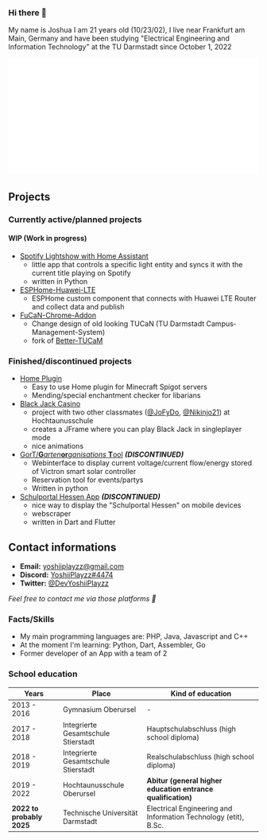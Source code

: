 ### Hi there 👋
My name is Joshua
I am 21 years old (10/23/02),
I live near Frankfurt am Main, Germany and have been studying "Electrical Engineering and Information Technology" at the TU Darmstadt since October 1, 2022

![Metrics](https://github.com/YoshiiPlayzz/YoshiiPlayzz/blob/main/metrics.classic.svg)

## Projects


### Currently active/planned projects


#### __WIP__ (Work in progress)

* [Spotify Lightshow with Home Assistant](https://github.com/YoshiiPlayzz/spotify_light_show)
  * little app that controls a specific light entity and syncs it with the current title playing on Spotify
  * written in Python
* [ESPHome-Huawei-LTE](https://github.com/YoshiiPlayzz/ESPHome-Huawei-LTE)
  * ESPHome custom component that connects with Huawei LTE Router and collect data and publish
* [FuCaN-Chrome-Addon](https://github.com/YoshiiPlayzz/FUCaN-Chromium-Addon)
  * Change design of old looking TUCaN (TU Darmstadt Campus-Management-System)
  * fork of [Better-TUCaM](https://github.com/JonasEmrich/Better-TUCaN)


### Finished/discontinued projects 

* [Home Plugin](https://github.com/YoshiiPlayzz/HomePlugin)
  * Easy to use Home plugin for Minecraft Spigot servers
  * Mending/special enchantment checker for libarians
* [Black Jack Casino](https://github.com/YoshiiPlayzz/BlackJack_Casino)
  * project with two other classmates ([@JoFyDo](https://github.com/JoFyDo), [@Nikinjo21](https://github.com/Nikinjo21)) at Hochtaunusschule
  * creates a JFrame where you can play Black Jack in singleplayer mode
  * nice animations
* [GorT/**G***arten***or***ganisations* **T**ool](https://github.com/YoshiiPlayzz/GorT)  ***(DISCONTINUED)***
  * Webinterface to display current voltage/current flow/energy stored of Victron smart solar controller
  * Reservation tool for events/partys 
  * Written in python
* [Schulportal Hessen App](https://github.com/Schulportal-Hessen-App/Schulportal-Hessen-App) ***(DISCONTINUED)***
  * nice way to display the "Schulportal Hessen" on mobile devices
  * webscraper
  * written in Dart and Flutter

## Contact informations
* **Email:** [yoshiiplayzz@gmail.com](mailto:yoshiiplayzz@gmail.com?subject=Github%20Contact) 
* **Discord:** [YoshiiPlayzz#4474](https://discord.com/users/274996932177428481)
* **Twitter:** [@DevYoshiiPlayzz](https://twitter.com/DevYoshiiPlayzz)

*Feel free to contact me via those platforms 🙂*



### Facts/Skills

* My main programming languages are: PHP, Java, Javascript and C++
* At the moment I'm learning: Python, Dart, Assembler, Go
* Former developer of an App with a team of 2


### School education

| Years         |  Place                              | Kind of education
|---------------|-------------------------------------|--------------------
| 2013 - 2016 | Gymnasium Oberursel | -
| 2017 - 2018 | Integrierte Gesamtschule Stierstadt | Hauptschulabschluss (high school diploma)
| 2018 - 2019 | Integrierte Gesamtschule Stierstadt | Realschulabschluss (high school diploma)
| 2019 - 2022 | Hochtaunusschule Oberursel  	      | **Abitur (general higher education entrance qualification)**
| **2022 to probably 2025**    | Technische Universität Darmstadt    |  Electrical Engineering and Information Technology (etit), B.Sc.






